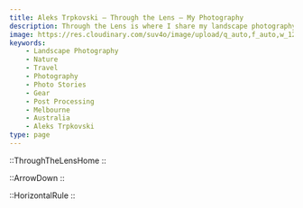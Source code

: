 ```yaml
---
title: Aleks Trpkovski — Through the Lens — My Photography
description: Through the Lens is where I share my landscape photography — moments from the mountains, coasts, and cities that inspire me. Expect curated photo stories, gear notes, and behind‑the‑scenes details.
image: https://res.cloudinary.com/suv4o/image/upload/q_auto,f_auto,w_1200,e_sharpen:100/v1744618697/blog/emoji-hi-aleks_vvzmnd
keywords:
    - Landscape Photography
    - Nature
    - Travel
    - Photography
    - Photo Stories
    - Gear
    - Post Processing
    - Melbourne
    - Australia
    - Aleks Trpkovski
type: page
---
```


::ThroughTheLensHome
::

::ArrowDown
::

<div class="mb-8"></div>

::HorizontalRule
::
